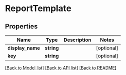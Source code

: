 # ReportTemplate

## Properties
Name | Type | Description | Notes
------------ | ------------- | ------------- | -------------
**display_name** | **string** |  | [optional] 
**key** | **string** |  | [optional] 

[[Back to Model list]](../README.md#documentation-for-models) [[Back to API list]](../README.md#documentation-for-api-endpoints) [[Back to README]](../README.md)


